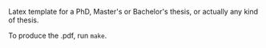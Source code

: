 Latex template for a PhD, Master's or Bachelor's thesis, or actually any kind of thesis.

To produce the .pdf, run `make`.
